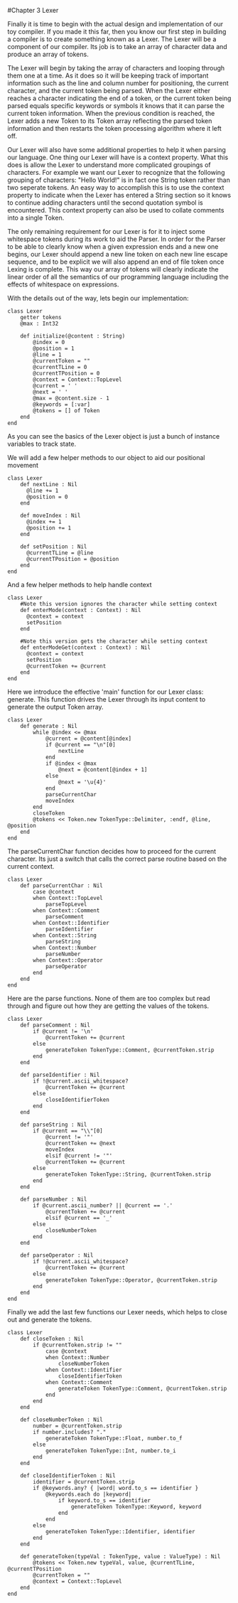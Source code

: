 #Chapter 3 Lexer

Finally it is time to begin with the actual design and implementation of our toy compiler. If you made it this far, then you know our first step in building a compiler is to create something known as a Lexer. The Lexer will be a component of our compiler. Its job is to take an array of character data and produce an array of tokens.

The Lexer will begin by taking the array of characters and looping through them one at a time. As it does so it will be keeping track of important information such as the line and column number for positioning, the current character, and the current token being parsed. When the Lexer either reaches a character indicating the end of a token, or the current token being parsed equals specific keywords or symbols it knows that it can parse the current token information. When the previous condition is reached, the Lexer adds a new Token to its Token array reflecting the parsed token information and then restarts the token processing algorithm where it left off.

Our Lexer will also have some additional properties to help it when parsing our language. One thing our Lexer will have is a context property. What this does is allow the Lexer to understand more complicated groupings of characters. For example we want our Lexer to recognize that the following grouping of characters: "Hello World!" is in fact one String token rather than two seperate tokens. An easy way to accomplish this is to use the context property to indicate when the Lexer has entered a String section so it knows to continue adding characters until the second quotation symbol is encountered. This context property can also be used to collate comments into a single Token.

The only remaining requirement for our Lexer is for it to inject some whitespace tokens during its work to aid the Parser. In order for the Parser to be able to clearly know when a given expression ends and a new one begins, our Lexer should append a new line token on each new line escape sequence, and to be explicit we will also append an end of file token once Lexing is complete. This way our array of tokens will clearly indicate the linear order of all the semantics of our programming language including the effects of whitespace on expressions.

With the details out of the way, lets begin our implementation:

```crystal
class Lexer
    getter tokens
    @max : Int32

    def initialize(@content : String)
        @index = 0
        @position = 1
        @line = 1
        @currentToken = ""
        @currentTLine = 0
        @currentTPosition = 0
        @context = Context::TopLevel
        @current = ' '
        @next = ' '
        @max = @content.size - 1
        @keywords = [:var]
        @tokens = [] of Token
    end
end

```

As you can see the basics of the Lexer object is just a bunch of instance variables to track state.

We will add a few helper methods to our object to aid our positional movement

```crystal
class Lexer
    def nextLine : Nil
      @line += 1
      @position = 0
    end

    def moveIndex : Nil
      @index += 1
      @position += 1
    end

    def setPosition : Nil
      @currentTLine = @line
      @currentTPosition = @position
    end
end
```

And a few helper methods to help handle context

```crystal
class Lexer
    #Note this version ignores the character while setting context
    def enterMode(context : Context) : Nil
      @context = context
      setPosition
    end

    #Note this version gets the character while setting context
    def enterModeGet(context : Context) : Nil
      @context = context
      setPosition
      @currentToken += @current
    end
end
```


Here we introduce the effective 'main' function for our Lexer class: generate. This function drives the Lexer through its input content to generate the output Token array.

```crystal
class Lexer
    def generate : Nil
        while @index <= @max
            @current = @content[@index]
            if @current == "\n"[0]
                nextLine
            end
            if @index < @max
                @next = @content[@index + 1]
            else
                @next = '\u{4}'
            end
            parseCurrentChar
            moveIndex
        end
        closeToken
        @tokens << Token.new TokenType::Delimiter, :endf, @line, @position
    end
end
```

The parseCurrentChar function decides how to proceed for the current character. Its just a switch that calls the correct parse routine based on the current context.

```crystal
class Lexer
    def parseCurrentChar : Nil
        case @context
        when Context::TopLevel
            parseTopLevel
        when Context::Comment
            parseComment
        when Context::Identifier
            parseIdentifier
        when Context::String
            parseString
        when Context::Number
            parseNumber
        when Context::Operator
            parseOperator
        end
    end
end
```

Here are the parse functions. None of them are too complex but read through and figure out how they are getting the values of the tokens.

```crystal
class Lexer
    def parseComment : Nil
        if @current != '\n'
            @currentToken += @current
        else
            generateToken TokenType::Comment, @currentToken.strip
        end
    end

    def parseIdentifier : Nil
        if !@current.ascii_whitespace?
            @currentToken += @current
        else
            closeIdentifierToken
        end
    end

    def parseString : Nil
        if @current == "\\"[0]
            @current != '"'
            @currentToken += @next
            moveIndex
            elsif @current != '"'
            @currentToken += @current
        else
            generateToken TokenType::String, @currentToken.strip
        end
    end

    def parseNumber : Nil
        if @current.ascii_number? || @current == '.'
            @currentToken += @current
            elsif @current == '_'
        else
            closeNumberToken
        end
    end

    def parseOperator : Nil
        if !@current.ascii_whitespace?
            @currentToken += @current
        else
            generateToken TokenType::Operator, @currentToken.strip
        end
    end
end
```

Finally we add the last few functions our Lexer needs, which helps to close out and generate the tokens.

```
class Lexer
    def closeToken : Nil
        if @currentToken.strip != ""
            case @context
            when Context::Number
                closeNumberToken
            when Context::Identifier
                closeIdentifierToken
            when Context::Comment
                generateToken TokenType::Comment, @currentToken.strip
            end
        end
    end

    def closeNumberToken : Nil
        number = @currentToken.strip
        if number.includes? "."
            generateToken TokenType::Float, number.to_f
        else
            generateToken TokenType::Int, number.to_i
        end
    end

    def closeIdentifierToken : Nil
        identifier = @currentToken.strip
        if @keywords.any? { |word| word.to_s == identifier }
            @keywords.each do |keyword|
                if keyword.to_s == identifier
                    generateToken TokenType::Keyword, keyword
                end
            end
        else
            generateToken TokenType::Identifier, identifier
        end
    end

    def generateToken(typeVal : TokenType, value : ValueType) : Nil
        @tokens << Token.new typeVal, value, @currentTLine, @currentTPosition
        @currentToken = ""
        @context = Context::TopLevel
    end
end

```
